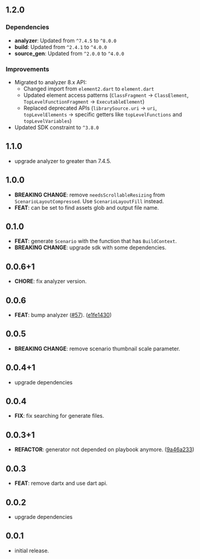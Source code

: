 ## 1.2.0

### Dependencies

- **analyzer**: Updated from `^7.4.5` to `^8.0.0`
- **build**: Updated from `^2.4.1` to `^4.0.0`
- **source_gen**: Updated from `^2.0.0` to `^4.0.0`

### Improvements

- Migrated to analyzer 8.x API:
  - Changed import from `element2.dart` to `element.dart`
  - Updated element access patterns (`ClassFragment` → `ClassElement`, `TopLevelFunctionFragment` → `ExecutableElement`)
  - Replaced deprecated APIs (`librarySource.uri` → `uri`, `topLevelElements` → specific getters like `topLevelFunctions` and `topLevelVariables`)
- Updated SDK constraint to `^3.8.0`

## 1.1.0

- upgrade analyzer to greater than 7.4.5.

## 1.0.0

- **BREAKING CHANGE**: remove `needsScrollableResizing` from `ScenarioLayoutCompressed`. Use `ScenarioLayoutFill` instead.
- **FEAT**: can be set to find assets glob and output file name.

## 0.1.0

- **FEAT**: generate `Scenario` with the function that has `BuildContext`.
- **BREAKING CHANGE**: upgrade sdk with some dependencies.

## 0.0.6+1

- **CHORE**: fix analyzer version.

## 0.0.6

- **FEAT**: bump analyzer ([#57](https://github.com/playbook-ui/playbook-flutter/issues/57)). ([e1fe1430](https://github.com/playbook-ui/playbook-flutter/commit/e1fe1430f3d91b8ab129626c3858345c8955b573))

## 0.0.5

- **BREAKING CHANGE**: remove scenario thumbnail scale parameter.

## 0.0.4+1

- upgrade dependencies

## 0.0.4

- **FIX**: fix searching for generate files.

## 0.0.3+1

- **REFACTOR**: generator not depended on playbook anymore. ([9a46a233](https://github.com/playbook-ui/playbook-flutter/commit/9a46a2335d4934158c840da39fc3743b9959fe67))

## 0.0.3

- **FEAT**: remove dartx and use dart api.

## 0.0.2

- upgrade dependencies

## 0.0.1

- initial release.
